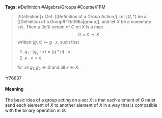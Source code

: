 **Tags:** #Definition #Algebra/Groups #Course/FPM 

> [!Definition]+ Def: [[Definition of a Group Action]]
> Let $(G,*)$ be a [[Definition of a Group#^7b096a|group]], and let $X$ be a nonempty set. Then a (left) *action* of $G$ on $X$ is a map
> $$G\times X\to X$$
> written $(g,x)\mapsto g\cdot x$, such that
> 1. $g_{1}\cdot(g_{2}\cdot x) = (g*h) \cdot x$
> 2. $e\cdot x = x$
> 
> for all $g_{1},g_{2}\in G$ and all $x\in X$.

^f76637

#### Meaning
The basic idea of a group acting on a set $X$ is that each element of $G$ must send each element of $X$ to another element of $X$ in a way that is compatible with the binary operation in $G$. 